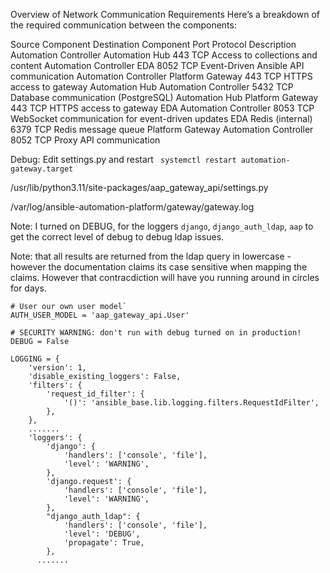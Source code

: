 Overview of Network Communication Requirements
Here’s a breakdown of the required communication between the components:

Source Component	Destination Component	Port	Protocol	Description
Automation Controller	Automation Hub	443	TCP	Access to collections and content
Automation Controller	EDA	8052	TCP	Event-Driven Ansible API communication
Automation Controller	Platform Gateway	443	TCP	HTTPS access to gateway
Automation Hub	Automation Controller	5432	TCP	Database communication (PostgreSQL)
Automation Hub	Platform Gateway	443	TCP	HTTPS access to gateway
EDA	Automation Controller	8053	TCP	WebSocket communication for event-driven updates
EDA	Redis (internal)	6379	TCP	Redis message queue
Platform Gateway	Automation Controller	8052	TCP	Proxy API communication


Debug: Edit settings.py and restart ` systemctl restart automation-gateway.target`

/usr/lib/python3.11/site-packages/aap_gateway_api/settings.py

/var/log/ansible-automation-platform/gateway/gateway.log

Note: I turned on DEBUG, for the loggers `django`, `django_auth_ldap`, `aap` to get the correct level of debug to debug ldap issues.

Note: that all results are returned from the ldap query in lowercase - however the documentation claims its case sensitive when mapping the claims. However that contracdiction will have you running around in circles for days.



```
# User our own user model`
AUTH_USER_MODEL = 'aap_gateway_api.User'

# SECURITY WARNING: don't run with debug turned on in production!
DEBUG = False

LOGGING = {
    'version': 1,
    'disable_existing_loggers': False,
    'filters': {
        'request_id_filter': {
            '()': 'ansible_base.lib.logging.filters.RequestIdFilter',
        },
    },
    .......
    'loggers': {
        'django': {
            'handlers': ['console', 'file'],
            'level': 'WARNING',
        },
        'django.request': {
            'handlers': ['console', 'file'],
            'level': 'WARNING',
        },
        "django_auth_ldap": {
            'handlers': ['console', 'file'],
            'level': 'DEBUG',
            'propagate': True,
        },
      .......
```




